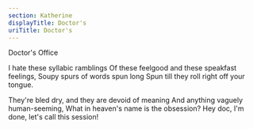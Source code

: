 ```yaml
---
section: Katherine
displayTitle: Doctor's
uriTitle: Doctor's
---
```


Doctor's Office

I hate these syllabic ramblings
Of these feelgood and these speakfast feelings,
Soupy spurs of words spun long
Spun till they roll right off your tongue.

They're bled dry, and they are devoid of meaning
And anything vaguely human-seeming,
What in heaven's name is the obsession?
Hey doc, I'm done, let's call this session!